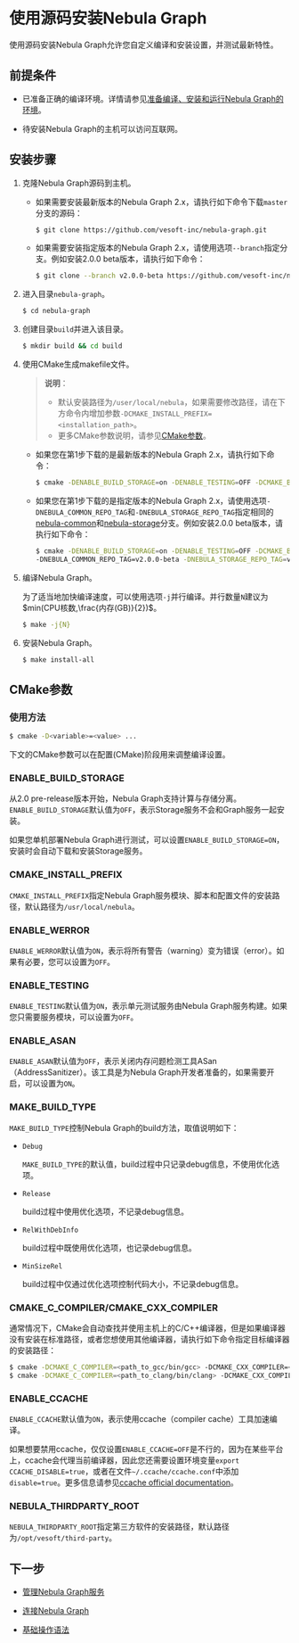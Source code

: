# 使用源码安装Nebula Graph

使用源码安装Nebula Graph允许您自定义编译和安装设置，并测试最新特性。

## 前提条件

- 已准备正确的编译环境。详情请参见[准备编译、安装和运行Nebula Graph的环境](../1.resource-preparations.md)。

- 待安装Nebula Graph的主机可以访问互联网。

## 安装步骤

1. 克隆Nebula Graph源码到主机。

    - 如果需要安装最新版本的Nebula Graph 2.x，请执行如下命令下载`master`分支的源码：

        ```bash
        $ git clone https://github.com/vesoft-inc/nebula-graph.git
        ```

    - 如果需要安装指定版本的Nebula Graph 2.x，请使用选项`--branch`指定分支。例如安装2.0.0 beta版本，请执行如下命令：

        ```bash
        $ git clone --branch v2.0.0-beta https://github.com/vesoft-inc/nebula-graph.git
        ```

2. 进入目录`nebula-graph`。

    ```bash
    $ cd nebula-graph
    ```

3. 创建目录`build`并进入该目录。

    ```bash
    $ mkdir build && cd build
    ```

4. 使用CMake生成makefile文件。

    >**说明**：
    >
    >- 默认安装路径为`/user/local/nebula`，如果需要修改路径，请在下方命令内增加参数`-DCMAKE_INSTALL_PREFIX=<installation_path>`。
    >- 更多CMake参数说明，请参见[CMake参数](#cmake参数)。

    - 如果您在第1步下载的是最新版本的Nebula Graph 2.x，请执行如下命令：

        ```bash
        $ cmake -DENABLE_BUILD_STORAGE=on -DENABLE_TESTING=OFF -DCMAKE_BUILD_TYPE=Release ..
        ```

    - 如果您在第1步下载的是指定版本的Nebula Graph 2.x，请使用选项`-DNEBULA_COMMON_REPO_TAG`和`-DNEBULA_STORAGE_REPO_TAG`指定相同的[nebula-common](https://github.com/vesoft-inc/nebula-common)和[nebula-storage](https://github.com/vesoft-inc/nebula-storage)分支。例如安装2.0.0 beta版本，请执行如下命令：

        ```bash
        $ cmake -DENABLE_BUILD_STORAGE=on -DENABLE_TESTING=OFF -DCMAKE_BUILD_TYPE=Release \
        -DNEBULA_COMMON_REPO_TAG=v2.0.0-beta -DNEBULA_STORAGE_REPO_TAG=v2.0.0-beta ..
        ```

5. 编译Nebula Graph。

    为了适当地加快编译速度，可以使用选项`-j`并行编译。并行数量`N`建议为$min(CPU核数,\frac{内存(GB)}{2})$。

    ```bash
    $ make -j{N}
    ```
6. 安装Nebula Graph。

    ```bash
    $ make install-all
    ```

## CMake参数

### 使用方法

```bash
$ cmake -D<variable>=<value> ...
```

下文的CMake参数可以在配置(CMake)阶段用来调整编译设置。

### ENABLE_BUILD_STORAGE

从2.0 pre-release版本开始，Nebula Graph支持计算与存储分离。`ENABLE_BUILD_STORAGE`默认值为`OFF`，表示Storage服务不会和Graph服务一起安装。

如果您单机部署Nebula Graph进行测试，可以设置`ENABLE_BUILD_STORAGE=ON`，安装时会自动下载和安装Storage服务。

### CMAKE_INSTALL_PREFIX

`CMAKE_INSTALL_PREFIX`指定Nebula Graph服务模块、脚本和配置文件的安装路径，默认路径为`/usr/local/nebula`。

### ENABLE_WERROR

`ENABLE_WERROR`默认值为`ON`，表示将所有警告（warning）变为错误（error）。如果有必要，您可以设置为`OFF`。

### ENABLE_TESTING

`ENABLE_TESTING`默认值为`ON`，表示单元测试服务由Nebula Graph服务构建。如果您只需要服务模块，可以设置为`OFF`。

### ENABLE_ASAN

`ENABLE_ASAN`默认值为`OFF`，表示关闭内存问题检测工具ASan（AddressSanitizer）。该工具是为Nebula Graph开发者准备的，如果需要开启，可以设置为`ON`。

### MAKE_BUILD_TYPE

`MAKE_BUILD_TYPE`控制Nebula Graph的build方法，取值说明如下：

- `Debug`

    `MAKE_BUILD_TYPE`的默认值，build过程中只记录debug信息，不使用优化选项。

- `Release`

    build过程中使用优化选项，不记录debug信息。

- `RelWithDebInfo`

    build过程中既使用优化选项，也记录debug信息。

- `MinSizeRel`

    build过程中仅通过优化选项控制代码大小，不记录debug信息。

### CMAKE_C_COMPILER/CMAKE_CXX_COMPILER

通常情况下，CMake会自动查找并使用主机上的C/C++编译器，但是如果编译器没有安装在标准路径，或者您想使用其他编译器，请执行如下命令指定目标编译器的安装路径：

```bash
$ cmake -DCMAKE_C_COMPILER=<path_to_gcc/bin/gcc> -DCMAKE_CXX_COMPILER=<path_to_gcc/bin/g++> ..
$ cmake -DCMAKE_C_COMPILER=<path_to_clang/bin/clang> -DCMAKE_CXX_COMPILER=<path_to_clang/bin/clang++> ..
```

### ENABLE_CCACHE

`ENABLE_CCACHE`默认值为`ON`，表示使用ccache（compiler cache）工具加速编译。

如果想要禁用ccache，仅仅设置`ENABLE_CCACHE=OFF`是不行的，因为在某些平台上，ccache会代理当前编译器，因此您还需要设置环境变量`export CCACHE_DISABLE=true`，或者在文件`~/.ccache/ccache.conf`中添加`disable=true`。更多信息请参见[ccache official documentation](https://ccache.dev/manual/3.7.6.html)。

### NEBULA_THIRDPARTY_ROOT

`NEBULA_THIRDPARTY_ROOT`指定第三方软件的安装路径，默认路径为`/opt/vesoft/third-party`。

## 下一步

- [管理Nebula Graph服务](../../2.quickstart/5.start-stop-service.md)

- [连接Nebula Graph](../../2.quick-start/3.connect-to-nebula-graph.md)

- [基础操作语法](../../2.quick-start/4.nebula-graph-crud.md)
